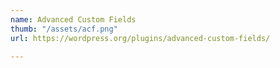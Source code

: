 ```yaml
---
name: Advanced Custom Fields
thumb: "/assets/acf.png"
url: https://wordpress.org/plugins/advanced-custom-fields/

---
```

